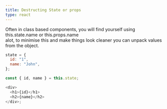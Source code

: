 ```yaml
---
title: Destructing State or props
type: react
---
```


Often in class based components, you will find yourself using this.state.name or this.props.name <br>alot, to minimise this and make things look cleaner you can unpack values from the object.

```javascript
state = {
  id: "1",
  name: "John",
};

const { id, name } = this.state;

<div>
  <h1>{id}</h1>
  <h2>{name}</h2>
</div>;
```
